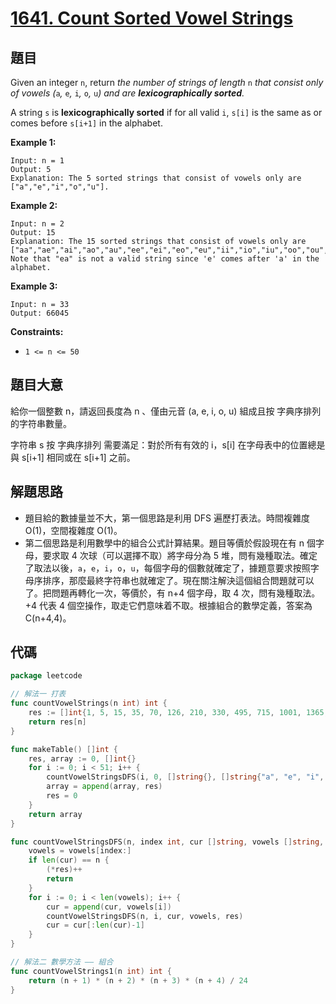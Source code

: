# [1641. Count Sorted Vowel Strings](https://leetcode.com/problems/count-sorted-vowel-strings/)


## 題目

Given an integer `n`, return *the number of strings of length* `n` *that consist only of vowels (*`a`*,* `e`*,* `i`*,* `o`*,* `u`*) and are **lexicographically sorted**.*

A string `s` is **lexicographically sorted** if for all valid `i`, `s[i]` is the same as or comes before `s[i+1]` in the alphabet.

**Example 1:**

```
Input: n = 1
Output: 5
Explanation: The 5 sorted strings that consist of vowels only are ["a","e","i","o","u"].
```

**Example 2:**

```
Input: n = 2
Output: 15
Explanation: The 15 sorted strings that consist of vowels only are
["aa","ae","ai","ao","au","ee","ei","eo","eu","ii","io","iu","oo","ou","uu"].
Note that "ea" is not a valid string since 'e' comes after 'a' in the alphabet.

```

**Example 3:**

```
Input: n = 33
Output: 66045

```

**Constraints:**

- `1 <= n <= 50`

## 題目大意

給你一個整數 n，請返回長度為 n 、僅由元音 (a, e, i, o, u) 組成且按 字典序排列 的字符串數量。

字符串 s 按 字典序排列 需要滿足：對於所有有效的 i，s[i] 在字母表中的位置總是與 s[i+1] 相同或在 s[i+1] 之前。

## 解題思路

- 題目給的數據量並不大，第一個思路是利用 DFS 遍歷打表法。時間複雜度 O(1)，空間複雜度 O(1)。
- 第二個思路是利用數學中的組合公式計算結果。題目等價於假設現在有 n 個字母，要求取 4 次球（可以選擇不取）將字母分為 5 堆，問有幾種取法。確定了取法以後，`a`，`e`，`i`，`o`，`u`，每個字母的個數就確定了，據題意要求按照字母序排序，那麼最終字符串也就確定了。現在關注解決這個組合問題就可以了。把問題再轉化一次，等價於，有 n+4 個字母，取 4 次，問有幾種取法。+4 代表 4 個空操作，取走它們意味着不取。根據組合的數學定義，答案為 C(n+4,4)。

## 代碼

```go
package leetcode

// 解法一 打表
func countVowelStrings(n int) int {
	res := []int{1, 5, 15, 35, 70, 126, 210, 330, 495, 715, 1001, 1365, 1820, 2380, 3060, 3876, 4845, 5985, 7315, 8855, 10626, 12650, 14950, 17550, 20475, 23751, 27405, 31465, 35960, 40920, 46376, 52360, 58905, 66045, 73815, 82251, 91390, 101270, 111930, 123410, 135751, 148995, 163185, 178365, 194580, 211876, 230300, 249900, 270725, 292825, 316251}
	return res[n]
}

func makeTable() []int {
	res, array := 0, []int{}
	for i := 0; i < 51; i++ {
		countVowelStringsDFS(i, 0, []string{}, []string{"a", "e", "i", "o", "u"}, &res)
		array = append(array, res)
		res = 0
	}
	return array
}

func countVowelStringsDFS(n, index int, cur []string, vowels []string, res *int) {
	vowels = vowels[index:]
	if len(cur) == n {
		(*res)++
		return
	}
	for i := 0; i < len(vowels); i++ {
		cur = append(cur, vowels[i])
		countVowelStringsDFS(n, i, cur, vowels, res)
		cur = cur[:len(cur)-1]
	}
}

// 解法二 數學方法 —— 組合
func countVowelStrings1(n int) int {
	return (n + 1) * (n + 2) * (n + 3) * (n + 4) / 24
}
```